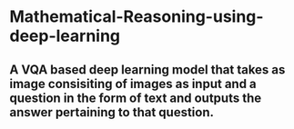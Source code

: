 # Mathematical-Reasoning-using-deep-learning

## A VQA based deep learning model that takes as image consisiting of images as input and a question in the form of text and outputs the answer pertaining to that question.

